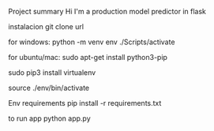 Project summary
Hi I'm a production model predictor in flask

instalacion
git clone url

for windows:
python -m venv env ./Scripts/activate

for ubuntu/mac:
sudo apt-get install python3-pip

sudo pip3 install virtualenv

source ./env/bin/activate

Env requirements
pip install -r requirements.txt

to run app
python app.py
